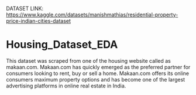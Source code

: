 DATASET LINK: https://www.kaggle.com/datasets/manishmathias/residential-property-price-indian-cities-dataset
# Housing_Dataset_EDA
This dataset was scraped from one of the housing website called as makaan.com. Makaan.com has quickly emerged as the preferred partner for consumers looking to rent, buy or sell a home. Makaan.com offers its online consumers maximum property options and has become one of the largest advertising platforms in online real estate in India.

